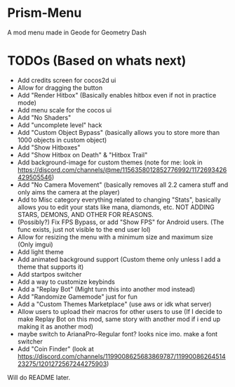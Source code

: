 # Prism-Menu
A mod menu made in Geode for Geometry Dash

# TODOs (Based on whats next)
- Add credits screen for cocos2d ui
- Allow for dragging the button
- Add "Render Hitbox" (Basically enables hitbox even if not in practice mode)
- Add menu scale for the cocos ui
- Add "No Shaders"
- Add "uncomplete level" hack
- Add "Custom Object Bypass" (basically allows you to store more than 1000 objects in custom object)
- Add "Show Hitboxes"
- Add "Show Hitbox on Death" & "Hitbox Trail"
- Add background-image for custom themes (note for me: look in https://discord.com/channels/@me/1156358012852776992/1172693426429505546)
- Add "No Camera Movement" (basically removes all 2.2 camera stuff and only aims the camera at the player)
- Add to Misc category everything related to changing "Stats", basically allows you to edit your stats like mana, diamonds, etc. NOT ADDING STARS, DEMONS, AND OTHER FOR REASONS.
- (Possibly?) Fix FPS Bypass, or add "Show FPS" for Android users. (The func exists, just not visible to the end user lol)
- Allow for resizing the menu with a minimum size and maximum size (Only imgui)
- Add light theme
- Add animated background support (Custom theme only unless I add a theme that supports it)
- Add startpos switcher
- Add a way to customize keybinds
- Add a "Replay Bot" (Might turn this into another mod instead)
- Add "Randomize Gamemode" just for fun
- Add a "Custom Themes Marketplace" (use aws or idk what server)
- Allow users to upload their macros for other users to use (If I decide to make Replay Bot on this mod, same story with another mod if i end up making it as another mod)
- maybe switch to ArianaPro-Regular font? looks nice imo. make a font switcher
- Add "Coin Finder" (look at https://discord.com/channels/1199008625683869787/1199008626451423275/1201272567244275903)


Will do README later.
